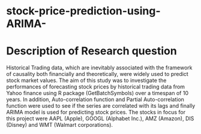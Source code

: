 # stock-price-prediction-using-ARIMA-
# Description of Research question
Historical Trading data, which are inevitably associated with the framework of causality both financially and theoretically, 
were widely used to predict stock market values. The aim of this study was to investigate the performances of forecasting
stock prices by historical trading data from Yahoo finance using R package (GetBatchSymbols) over a timespan of 10 years. 
In addition, Auto-correlation function and Partial Auto-correlation function were used to see if the series are correlated
with its lags and finally ARIMA model is used for predicting stock prices. The stocks in focus for this project were 
AAPL (Apple), GOOGL (Alphabet Inc.), AMZ (Amazon), DIS (Disney) and WMT (Walmart corporations). 


